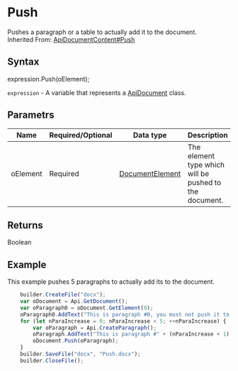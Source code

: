 # Push

Pushes a paragraph or a table to actually add it to the document.<br>Inherited From: [ApiDocumentContent#Push](../../ApiDocumentContent/Methods/Push.md)

## Syntax

expression.Push(oElement);

`expression` - A variable that represents a [ApiDocument](../ApiDocument.md) class.

## Parametrs

| **Name** | **Required/Optional** | **Data type** | **Description** |
| ------------- | ------------- | ------------- | ------------- |
| oElement | Required | [DocumentElement](../../../Enumerations/DocumentElement.md) | The element type which will be pushed to the document. |

## Returns

Boolean

## Example

This example pushes 5 paragraphs to actually add its to the document.

```javascript
	builder.CreateFile("docx");
	var oDocument = Api.GetDocument();
	var oParagraph0 = oDocument.GetElement(0);
	oParagraph0.AddText("This is paragraph #0, you must not push it to take effect.");
	for (let nParaIncrease = 0; nParaIncrease < 5; ++nParaIncrease) {
		var oParagraph = Api.CreateParagraph();
		oParagraph.AddText("This is paragraph #" + (nParaIncrease + 1) + ", you must push it to take effect.");
		oDocument.Push(oParagraph);
	}
	builder.SaveFile("docx", "Push.docx");
	builder.CloseFile();
```